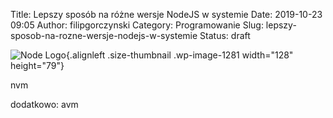 Title: Lepszy sposób na różne wersje NodeJS w systemie
Date: 2019-10-23 09:05
Author: filipgorczynski
Category: Programowanie
Slug: lepszy-sposob-na-rozne-wersje-nodejs-w-systemie
Status: draft

![Node Logo](https://filipgorczynski.files.wordpress.com/2017/03/nodejs-new-pantone-black-e1489221708700.png?w=128){.alignleft .size-thumbnail .wp-image-1281 width="128" height="79"}

nvm

dodatkowo: avm

 
